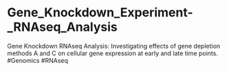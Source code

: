 # Gene_Knockdown_Experiment-_RNAseq_Analysis
Gene Knockdown RNAseq Analysis: Investigating effects of gene depletion methods A and C on cellular gene expression at early and late time points. #Genomics #RNAseq
